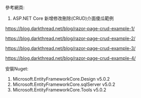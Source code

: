 參考網頁:
1. ASP.NET Core 新增修改刪除(CRUD)介面傻瓜範例

https://blog.darkthread.net/blog/razor-page-crud-example-1/

https://blog.darkthread.net/blog/razor-page-crud-example-2/

https://blog.darkthread.net/blog/razor-page-crud-example-3/

https://blog.darkthread.net/blog/razor-page-crud-example-4/

安裝Nuget:
1. Microsoft.EntityFrameworkCore.Design v5.0.2
2. Microsoft.EntityFrameworkCore.sqlServer v5.0.2
3. Microsoft.EntityFrameworkCore.Tools v5.0.2

